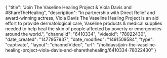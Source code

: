 {
    "title": "Join The Vaseline Healing Project & Viola Davis and #ShareTheHealing",
    "description": "In partnership with Direct Relief and award-winning actress, Viola Davis The Vaseline Healing Project is an aid effort to provide dermatological care, Vaseline products & medical supplies needed to help heal the skin of people affected by poverty or emergencies around the world.",
    "channelid": "6410334",
    "videoid": "78022430",
    "date_created": "1477957937",
    "date_modified": "1491509584",
    "type": "captivate",
    "layout": "channelVideo",
    "url": "\/holidays\/join-the-vaseline-healing-project-viola-davis-and-sharethehealing\/6410334-78022430"
}